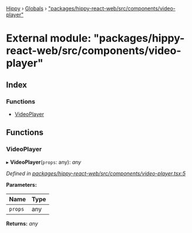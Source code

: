 [Hippy](../README.md) › [Globals](../globals.md) › ["packages/hippy-react-web/src/components/video-player"](_packages_hippy_react_web_src_components_video_player_.md)

# External module: "packages/hippy-react-web/src/components/video-player"

## Index

### Functions

* [VideoPlayer](_packages_hippy_react_web_src_components_video_player_.md#videoplayer)

## Functions

###  VideoPlayer

▸ **VideoPlayer**(`props`: any): *any*

*Defined in [packages/hippy-react-web/src/components/video-player.tsx:5](https://github.com/jeromehan/Hippy/blob/6216275/packages/hippy-react-web/src/components/video-player.tsx#L5)*

**Parameters:**

Name | Type |
------ | ------ |
`props` | any |

**Returns:** *any*
